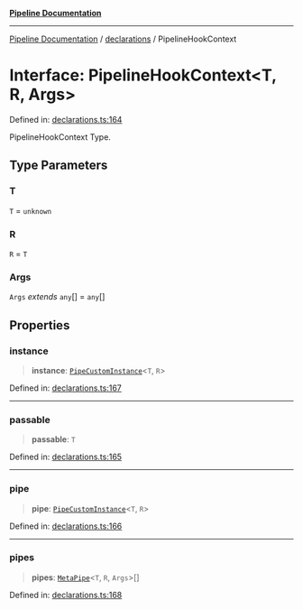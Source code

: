 [**Pipeline Documentation**](../../README.md)

***

[Pipeline Documentation](../../README.md) / [declarations](../README.md) / PipelineHookContext

# Interface: PipelineHookContext\<T, R, Args\>

Defined in: [declarations.ts:164](https://github.com/stonemjs/pipeline/blob/2eff0e8e1fb564de78ed833206823c91f7932eb4/src/declarations.ts#L164)

PipelineHookContext Type.

## Type Parameters

### T

`T` = `unknown`

### R

`R` = `T`

### Args

`Args` *extends* `any`[] = `any`[]

## Properties

### instance

> **instance**: [`PipeCustomInstance`](PipeCustomInstance.md)\<`T`, `R`\>

Defined in: [declarations.ts:167](https://github.com/stonemjs/pipeline/blob/2eff0e8e1fb564de78ed833206823c91f7932eb4/src/declarations.ts#L167)

***

### passable

> **passable**: `T`

Defined in: [declarations.ts:165](https://github.com/stonemjs/pipeline/blob/2eff0e8e1fb564de78ed833206823c91f7932eb4/src/declarations.ts#L165)

***

### pipe

> **pipe**: [`PipeCustomInstance`](PipeCustomInstance.md)\<`T`, `R`\>

Defined in: [declarations.ts:166](https://github.com/stonemjs/pipeline/blob/2eff0e8e1fb564de78ed833206823c91f7932eb4/src/declarations.ts#L166)

***

### pipes

> **pipes**: [`MetaPipe`](MetaPipe.md)\<`T`, `R`, `Args`\>[]

Defined in: [declarations.ts:168](https://github.com/stonemjs/pipeline/blob/2eff0e8e1fb564de78ed833206823c91f7932eb4/src/declarations.ts#L168)
